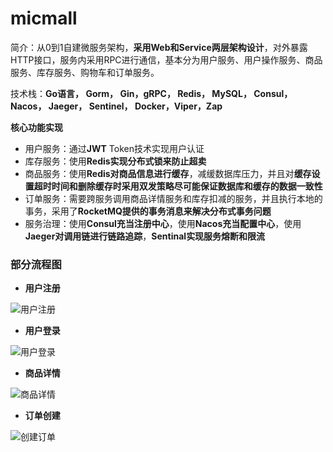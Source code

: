 # micmall


简介：从0到1自建微服务架构，**采用Web和Service两层架构设计**，对外暴露HTTP接口，服务内采用RPC进行通信，基本分为用户服务、用户操作服务、商品服务、库存服务、购物车和订单服务。

技术栈：**Go语言， Gorm， Gin，gRPC， Redis， MySQL， Consul， Nacos， Jaeger， Sentinel， Docker，Viper，Zap**

**核心功能实现**

- 用户服务：通过**JWT** Token技术实现用户认证
- 库存服务：使用**Redis实现分布式锁来防止超卖**
- 商品服务：使用**Redis对商品信息进行缓存**，减缓数据库压力，并且对**缓存设置超时时间和删除缓存时采用双发策略尽可能保证数据库和缓存的数据一致性**
- 订单服务：需要跨服务调用商品详情服务和库存扣减的服务，并且执行本地的事务，采用了**RocketMQ提供的事务消息来解决分布式事务问题**
- 服务治理：使用**Consul充当注册中心**，使用**Nacos充当配置中心**，使用**Jaeger对调用链进行链路追踪**，**Sentinal实现服务熔断和限流**



### 部分流程图

- **用户注册**

![用户注册](D:\Users\峥嵘\Desktop\用户注册.png)



- **用户登录**

![用户登录](D:\Users\峥嵘\Desktop\用户登录.png)

-  **商品详情**

![商品详情](D:\Users\峥嵘\Desktop\商品详情.png)

- **订单创建**

![创建订单](D:\Users\峥嵘\Desktop\创建订单.png)
